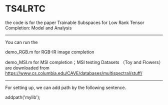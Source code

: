 # TS4LRTC

the code is for the paper Trainable Subspaces for Low Rank Tensor Completion: Model and Analysis

------------------------------------------------------
You can run the

demo_RGB.m for RGB-IR image completion

demo_MSI.m for MSI completion；MSI testing Datasets （Toy and Flowers）are downloaded from https://www.cs.columbia.edu/CAVE/databases/multispectral/stuff/

------------------------------------------------------
For setting up, we can add path by the following sentence.

addpath('mylib');

